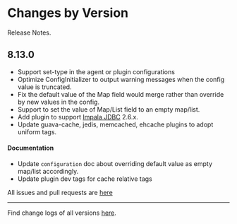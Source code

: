 Changes by Version
==================
Release Notes.

8.13.0
------------------

* Support set-type in the agent or plugin configurations
* Optimize ConfigInitializer to output warning messages when the config value is truncated.
* Fix the default value of the Map field would merge rather than override by new values in the config.
* Support to set the value of Map/List field to an empty map/list.
* Add plugin to support [Impala JDBC](https://www.cloudera.com/downloads/connectors/impala/jdbc/2-6-29.html) 2.6.x.
* Update guava-cache, jedis, memcached, ehcache plugins to adopt uniform tags.

#### Documentation

* Update `configuration` doc about overriding default value as empty map/list accordingly.
* Update plugin dev tags for cache relative tags

All issues and pull requests are [here](https://github.com/apache/skywalking/milestone/150?closed=1)

------------------
Find change logs of all versions [here](changes).
